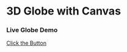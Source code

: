 # 3D Globe with Canvas

### Live Globe Demo

[Click the Button](https://mian-ali.github.io/3D-Globe-Canvas/)
